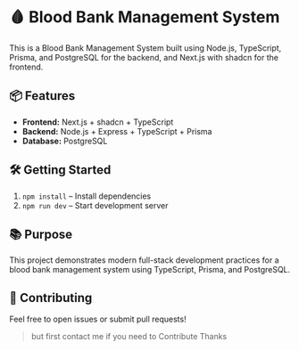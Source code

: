 # 🩸 Blood Bank Management System

This is a Blood Bank Management System built using Node.js, TypeScript, Prisma, and PostgreSQL for the backend, and Next.js with shadcn for the frontend.

## 📦 Features

- **Frontend:** Next.js + shadcn + TypeScript
- **Backend:** Node.js + Express + TypeScript + Prisma
- **Database:** PostgreSQL

## 🛠️ Getting Started

1. `npm install` – Install dependencies
2. `npm run dev` – Start development server

## 📚 Purpose

This project demonstrates modern full-stack development practices for a blood bank management system using TypeScript, Prisma, and PostgreSQL.

## 🤝 Contributing

Feel free to open issues or submit pull requests!

> but first contact me if you need to Contribute Thanks
